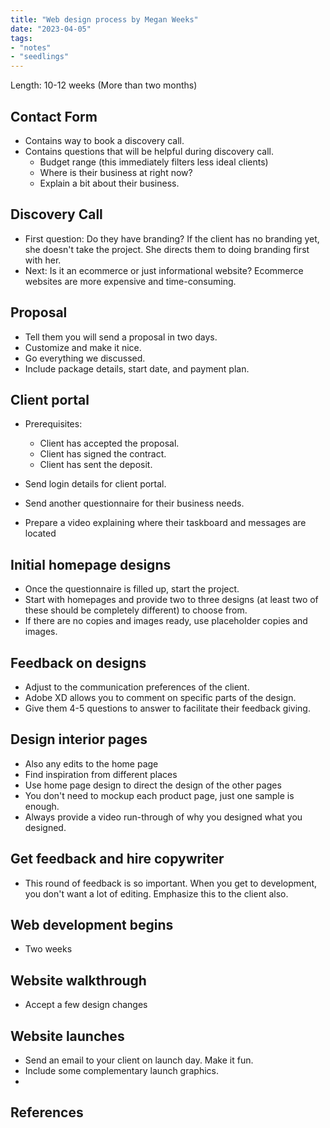 ```yaml
---
title: "Web design process by Megan Weeks"
date: "2023-04-05"
tags:
- "notes"
- "seedlings"
---
```


Length: 10-12 weeks (More than two months)

## Contact Form

- Contains way to book a discovery call.
- Contains questions that will be helpful during discovery call.
	- Budget range (this immediately filters less ideal clients)
	- Where is their business at right now?
	- Explain a bit about their business.

## Discovery Call

- First question: Do they have branding? If the client has no branding yet, she doesn't take the project. She directs them to doing branding first with her.
- Next: Is it an ecommerce or just informational website? Ecommerce websites are more expensive and time-consuming.

## Proposal

- Tell them you will send a proposal in two days.
- Customize and make it nice.
- Go everything we discussed.
- Include package details, start date, and payment plan.

## Client portal

- Prerequisites:
	- Client has accepted the proposal.
	- Client has signed the contract.
	- Client has sent the deposit.

- Send login details for client portal.
- Send another questionnaire for their business needs.
- Prepare a video explaining where their taskboard and messages are located

## Initial homepage designs

- Once the questionnaire is filled up, start the project.
- Start with homepages and provide two to three designs (at least two of these should be completely different) to choose from.
- If there are no copies and images ready, use placeholder copies and images.

## Feedback on designs

- Adjust to the communication preferences of the client.
- Adobe XD allows you to comment on specific parts of the design.
- Give them 4-5 questions to answer to facilitate their feedback giving.

## Design interior pages

- Also any edits to the home page
- Find inspiration from different places
- Use home page design to direct the design of the other pages
- You don't need to mockup each product page, just one sample is enough.
- Always provide a video run-through of why you designed what you designed.

## Get feedback and hire copywriter

- This round of feedback is so important. When you get to development, you don't want a lot of editing. Emphasize this to the client also.

## Web development begins

- Two weeks

## Website walkthrough

- Accept a few design changes

## Website launches

- Send an email to your client on launch day. Make it fun.
- Include some complementary launch graphics.
- 

## References